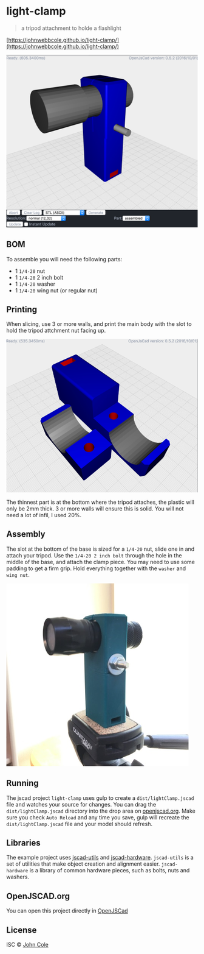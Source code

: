 # light-clamp

> a tripod attachment to holde a flashlight

[https://johnwebbcole.github.io/light-clamp/](https://johnwebbcole.github.io/light-clamp/)

![](docs/assembled.png)

## BOM

To assemble you will need the following parts:

 * 1 `1/4-20` nut
 * 1 `1/4-20` 2 inch bolt
 * 1 `1/4-20` washer
 * 1 `1/4-20` wing nut (or regular nut)
  
## Printing

When slicing, use 3 or more walls, and print the main body with the slot to hold the tripod attchment nut facing up.

![exploded](docs/exploded.png)

The thinnest part is at the bottom where the tripod attaches, the plastic will only be 2mm thick.  3 or more walls will ensure this is solid.  You will not need a lot of infil, I used 20%.

## Assembly

The slot at the bottom of the base is sized for a `1/4-20` nut, slide one in and attach your tripod.  Use the `1/4-20 2 inch bolt` through the hole in the middle of the base, and attach the clamp piece.  You may need to use some padding to get a firm grip.  Hold everything together with the `washer` and `wing nut`.

![hero](docs/hero.jpg)


## Running

The jscad project `light-clamp` uses gulp to create a `dist/lightClamp.jscad` file and watches your source for changes. You can drag the `dist/lightClamp.jscad` directory into the drop area on [openjscad.org](http://openjscad.org). Make sure you check `Auto Reload` and any time you save, gulp will recreate the `dist/lightClamp.jscad` file and your model should refresh.

## Libraries

The example project uses [jscad-utils](https://www.npmjs.com/package/jscad-utils) and [jscad-hardware](https://www.npmjs.com/package/jscad-hardware). `jscad-utils` is a set of utilities that make object creation and alignment easier. `jscad-hardware` is a library of common hardware pieces, such as bolts, nuts and washers.


## OpenJSCAD.org

You can open this project directly in [OpenJSCad](https://www.openjscad.org)

## License

ISC © [John Cole](http://github.com/)
